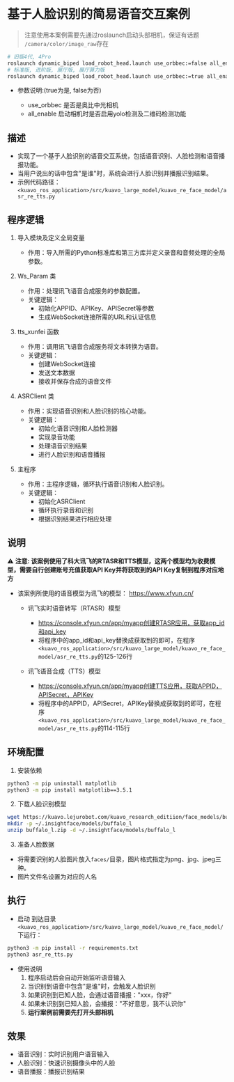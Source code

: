 # 基于人脸识别的简易语音交互案例
> 注意使用本案例需要先通过roslaunch启动头部相机，保证有话题 `/camera/color/image_raw`存在
```bash
# 旧版4代, 4Pro
roslaunch dynamic_biped load_robot_head.launch use_orbbec:=false all_enable:=false
# 标准版, 进阶版, 展厅版, 展厅算力版
roslaunch dynamic_biped load_robot_head.launch use_orbbec:=true all_enable:=false
```
- 参数说明:(true为是, false为否)

  - use_orbbec 是否是奥比中光相机
  - all_enable 启动相机时是否启用yolo检测及二维码检测功能
## 描述

- 实现了一个基于人脸识别的语音交互系统，包括语音识别、人脸检测和语音播报功能。
- 当用户说出的话中包含"是谁"时，系统会进行人脸识别并播报识别结果。
- 示例代码路径：`<kuavo_ros_application>/src/kuavo_large_model/kuavo_re_face_model/asr_re_tts.py`

## 程序逻辑

1. 导入模块及定义全局变量
   - 作用：导入所需的Python标准库和第三方库并定义录音和音频处理的全局参数。

2. Ws_Param 类
   - 作用：处理讯飞语音合成服务的参数配置。
   - 关键逻辑：
     - 初始化APPID、APIKey、APISecret等参数
     - 生成WebSocket连接所需的URL和认证信息

3. tts_xunfei 函数
   - 作用：调用讯飞语音合成服务将文本转换为语音。
   - 关键逻辑：
     - 创建WebSocket连接
     - 发送文本数据
     - 接收并保存合成的语音文件

4. ASRClient 类
   - 作用：实现语音识别和人脸识别的核心功能。
   - 关键逻辑：
     - 初始化语音识别和人脸检测器
     - 实现录音功能
     - 处理语音识别结果
     - 进行人脸识别和语音播报

5. 主程序
   - 作用：主程序逻辑，循环执行语音识别和人脸识别。
   - 关键逻辑：
     - 初始化ASRClient
     - 循环执行录音和识别
     - 根据识别结果进行相应处理

## 说明

⚠️ **注意: 该案例使用了科大讯飞的RTASR和TTS模型，这两个模型均为收费模型，需要自行创建账号充值获取API Key并将获取到的API Key复制到程序对应地方**

- 该案例所使用的语音模型为讯飞的模型： https://www.xfyun.cn/
  - 讯飞实时语音转写（RTASR）模型 
    - https://console.xfyun.cn/app/myapp创建RTASR应用，获取app_id和api_key
    - 将程序中的app_id和api_key替换成获取到的即可，在程序`<kuavo_ros_application>/src/kuavo_large_model/kuavo_re_face_model/asr_re_tts.py`的125-126行
  
  - 讯飞语音合成（TTS）模型
    - https://console.xfyun.cn/app/myapp创建TTS应用，获取APPID，APISecret，APIKey
    - 将程序中的APPID，APISecret，APIKey替换成获取到的即可，在程序`<kuavo_ros_application>/src/kuavo_large_model/kuavo_re_face_model/asr_re_tts.py`的114-115行

## 环境配置

1. 安装依赖
```bash
python3 -m pip uninstall matplotlib
python3 -m pip install matplotlib==3.5.1
```

2. 下载人脸识别模型
```bash
wget https://kuavo.lejurobot.com/kuavo_research_editiion/face_models/buffalo_l.zip
mkdir -p ~/.insightface/models/buffalo_l
unzip buffalo_l.zip -d ~/.insightface/models/buffalo_l
```

3. 准备人脸数据
- 将需要识别的人脸图片放入`faces/`目录，图片格式指定为png、jpg、jpeg三种。
- 图片文件名设置为对应的人名

## 执行

- 启动
到达目录 `<kuavo_ros_application>/src/kuavo_large_model/kuavo_re_face_model/`下运行：
```bash
python3 -m pip install -r requirements.txt
python3 asr_re_tts.py
```

- 使用说明
  1. 程序启动后会自动开始监听语音输入
  2. 当识别到语音中包含"是谁"时，会触发人脸识别
  3. 如果识别到已知人脸，会通过语音播报："xxx，你好"
  4. 如果未识别到已知人脸，会播报："不好意思，我不认识你"
  5. **运行案例前需要先打开头部相机**

## 效果

- 语音识别：实时识别用户语音输入
- 人脸识别：快速识别摄像头中的人脸
- 语音播报：播报识别结果
